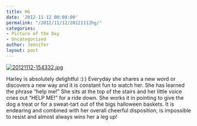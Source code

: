 ```yaml
---
title: HG
date: '2012-11-12 00:00:00'
permalink: "/2012/11/12/20121112hg/"
categories:
- Picture of the Day
- Uncategorized
author: Jennifer
layout: post
---
```


[<img alt="20121112-154332.jpg" class="alignnone size-full" src="http://static.squarespace.com/static/50db6bb3e4b015296cd43789/50dfa5b1e4b0dc6320e0b5ea/50dfa5b5e4b0dc6320e0b9a2/1352735015000/?format=original" />](http://static.squarespace.com/static/50db6bb3e4b015296cd43789/50dfa5b1e4b0dc6320e0b5ea/50dfa5b5e4b0dc6320e0b9a2/1352735015000/?format=original)

Harley is absolutely delightful :):) Everyday she shares a new word or discovers a new way and it is constant fun to watch her. She has learned the phrase &#8220;help me!&#8221; She sits at the top of the stairs and her little voice cries out &#8220;HELP ME!&#8221; for a ride down. She works it in pointing to give the dog a treat or for a sweat-tart out of the bigs halloween baskets. It is endearing and combined with her overall cheerful disposition, is impossible to resist and almost always wins her a leg up!
